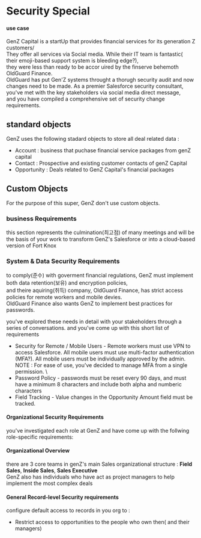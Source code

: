  # Security Special


#### use case
GenZ Capital is a startUp that provides financial services for its generation Z customers/  
They offer all services via Social media. While their IT team is fantastic( their emoji-based support system is bleeding edge?),  
they were less than ready to be accor uired by the finserve behemoth OldGuard Finance.  
OldGuard has put Gen'Z systems throught a thorugh security audit and now changes need to be made.
As a premier Salesforce security consultant, you've met with the key stakeholders via social media direct message,  
and you have compiled a comprehensive set of security change requirements.

## standard objects
GenZ uses the following stadard objects to store all deal related data : 
  - Account : business that puchase financial service packages from genZ capital
  - Contact : Prospective and existing customer contacts of genZ Capital
  - Opportunity : Deals related to GenZ Capital's financial packages

## Custom Objects
For the purpose of this super, GenZ don't use custom objects.

### business Requirements
this section represents the culmination(최고점) of many meetings and will be the basis of your work to transform GenZ's Salesforce or into a cloud-based version of Fort Knox

### System & Data Security Requirements
to comply(준수) with goverment financial regulations, GenZ must implement both data retention(보유) and encryption policies,  
and theire aquiring(취득) company, OldGuard Finance, has strict access policies for remote workers and mobile devies.  
OldGuard Finance also wants GenZ to implement best practices for passwords.

you've explored these needs in detail with your stakeholders through a series of conversations. and you've come up with this short list of requirements

  - Security for Remote / Mobile Users - Remote workers must use VPN to access Salesforce.  All mobile users must use multi-factor authentication (MFA?).  All mobile users must be individually approved by the admin.   NOTE : For ease of use, you've decided to manage MFA from a single permission.  \
  - Password Policy - passwords must be reset every 90 days, and must have a minimum 8 characters and include both alpha and numberic characters  
  - Field Tracking - Value changes in the Opportunity Amount field must be tracked.


#### Organizational Security Requirements  
you've investigated each role at GenZ and have come up with the follwing role-specific requirements:  

#### Organizational Overview
there are 3 core teams in genZ's main Sales organizational structure : **Field Sales**, **Inside Sales**, **Sales Executive**  
GenZ also has individuals who have act as project managers to help implement the most complex deals

#### General Record-level Security requirements  
configure default access to records in you org to : 
  - Restrict access to opportunities to the people who own then( and their managers)
  
